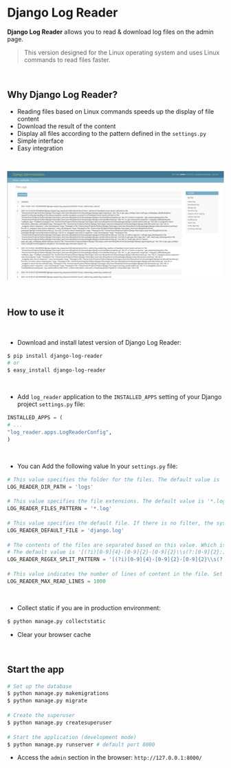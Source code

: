 # Django Log Reader
**Django Log Reader** allows you to read &amp; download log files on the admin page.

> This version designed for the Linux operating system and uses Linux commands to read files faster.

<br />

## Why Django Log Reader?

- Reading files based on Linux commands speeds up the display of file content
- Download the result of the content
- Display all files according to the pattern defined in the `settings.py`
- Simple interface
- Easy integration

<br />

![Django Log Reader](https://raw.githubusercontent.com/imankarimi/django-log-reader/main/screenshots/django_log_reader.png)


<br>

## How to use it

<br />

* Download and install latest version of Django Log Reader:

```bash
$ pip install django-log-reader
# or
$ easy_install django-log-reader
```

<br />

* Add `log_reader` application to the `INSTALLED_APPS` setting of your Django project `settings.py` file:

```python
INSTALLED_APPS = (
# ...
"log_reader.apps.LogReaderConfig",
)
```

<br />

* You can Add the following value In your `settings.py` file:

```python
# This value specifies the folder for the files. The default value is 'logs'
LOG_READER_DIR_PATH = 'logs'

# This value specifies the file extensions. The default value is '*.log'
LOG_READER_FILES_PATTERN = '*.log'

# This value specifies the default file. If there is no filter, the system reads the default file.
LOG_READER_DEFAULT_FILE = 'django.log'

# The contents of the files are separated based on this value. Which is of the regex type.
# The default value is '[(?i)[0-9]{4}-[0-9]{2}-[0-9]{2}\\s(?:[0-9]{2}:){2}[0-9]{2}.+?(?=[0-9]{4}-[0-9]{2}-[0-9]{2}\\s(?:[0-9]{2}:){2}[0-9]{2}|$)'
LOG_READER_REGEX_SPLIT_PATTERN = '[(?i)[0-9]{4}-[0-9]{2}-[0-9]{2}\\s(?:[0-9]{2}:){2}[0-9]{2}.+?(?=[0-9]{4}-[0-9]{2}-[0-9]{2}\\s(?:[0-9]{2}:){2}[0-9]{2}|$)'

# This value indicates the number of lines of content in the file. Set the number of lines you want to read to this value.
LOG_READER_MAX_READ_LINES = 1000
```

<br />

* Collect static if you are in production environment:
```bash
$ python manage.py collectstatic
```

* Clear your browser cache

<br />

## Start the app

```bash
# Set up the database
$ python manage.py makemigrations
$ python manage.py migrate

# Create the superuser
$ python manage.py createsuperuser

# Start the application (development mode)
$ python manage.py runserver # default port 8000
```

* Access the `admin` section in the browser: `http://127.0.0.1:8000/`
